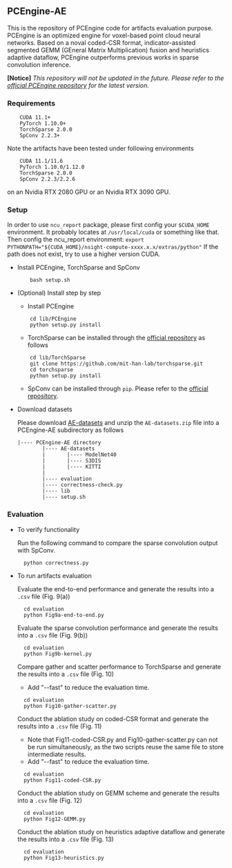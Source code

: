 ## **PCEngine-AE**
This is the repository of PCEngine code for artifacts evaluation purpose. PCEngine is an optimized engine for voxel-based point cloud neural networks. Based on a noval coded-CSR format, indicator-assisted segmented GEMM (GEneral Matrix Multiplication) fusion and heuristics adaptive dataflow, PCEngine outperforms previous works in sparse convolution inference.

**[Notice]** *This repository will not be updated in the future. Please refer to the [official PCEngine repository](https://github.com/hkeee21/PCEngine) for the latest version.* 

### **Requirements**
``` 
    CUDA 11.1+
    PyTorch 1.10.0+
    TorchSparse 2.0.0
    SpConv 2.2.3+
```
Note the artifacts have been tested under following environments
``` 
    CUDA 11.1/11.6
    PyTorch 1.10.0/1.12.0
    TorchSparse 2.0.0
    SpConv 2.2.3/2.2.6
```
on an Nvidia RTX 2080 GPU or an Nvidia RTX 3090 GPU.

### **Setup**
In order to use ```ncu_report``` package, please first config your ```$CUDA_HOME``` environment. It probably locates at ```/usr/local/cuda``` or something like that.
Then config the ncu_report environment:
```export PYTHONPATH="${CUDA_HOME}/nsight-compute-xxxx.x.x/extras/python"```
If the path does not exist, try to use a higher version CUDA.

- Install PCEngine, TorchSparse and SpConv
    ```
        bash setup.sh
    ```
- (Optional) Install step by step
    - Install PCEngine
    ```
        cd lib/PCEngine
        python setup.py install
    ```
    - TorchSparse can be installed through the [official repository](https://github.com/mit-han-lab/torchsparse) as follows
    ```
        cd lib/TorchSparse
        git clone https://github.com/mit-han-lab/torchsparse.git
        cd torchsparse
        python setup.py install
    ```
    - SpConv can be installed through `pip`. Please refer to the [official repository](https://github.com/traveller59/spconv).
- Download datasets

    Please download [AE-datasets](https://drive.google.com/file/d/1137pnfO2l-EP2ZTGBGfPvGrwBl-LX331/view?usp=share_link) and unzip the `AE-datasets.zip` file into a PCEngine-AE subdirectory as follows
    ```
    |---- PCEngine-AE directory
            |---- AE-datasets
            |       |---- ModelNet40
            |       |---- S3DIS
            |       |---- KITTI
            |
            |---- evaluation
            |---- correctness-check.py
            |---- lib
            |---- setup.sh
    ```

### **Evaluation**
- To verify functionality
  
  Run the following command to compare the sparse convolution output with SpConv.
  ```
    python correctness.py
  ```
- To run artifacts evaluation
  
  Evaluate the end-to-end performance and generate the results into a `.csv` file (Fig. 9(a))
  ```
    cd evaluation
    python Fig9a-end-to-end.py
  ```
  Evaluate the sparse convolution performance and generate the results into a `.csv` file (Fig. 9(b))
  ```
    cd evaluation
    python Fig9b-kernel.py
  ```
  Compare gather and scatter performance to TorchSparse and generate the results into a `.csv` file (Fig. 10)
  - Add "--fast" to reduce the evaluation time.
  ```
    cd evaluation
    python Fig10-gather-scatter.py
  ```
  Conduct the ablation study on coded-CSR format and generate the results into a `.csv` file (Fig. 11)
  - Note that Fig11-coded-CSR.py and Fig10-gather-scatter.py can not be run simultaneously, 
    as the two scripts reuse the same file to store intermediate results.
  - Add "--fast" to reduce the evaluation time.
  ```
    cd evaluation
    python Fig11-coded-CSR.py
  ```
  Conduct the ablation study on GEMM scheme and generate the results into a `.csv` file (Fig. 12)
  ```
    cd evaluation
    python Fig12-GEMM.py
  ```
  Conduct the ablation study on heuristics adaptive dataflow and generate the results into a `.csv` file (Fig. 13)
  ```
    cd evaluation
    python Fig13-heuristics.py
  ```


